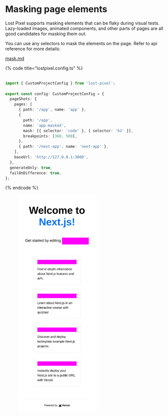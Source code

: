 # Masking page elements

Lost Pixel supports masking elements that can be flaky during visual tests. Lazy-loaded images, animated components, and other parts of pages are all good candidates for masking them out.

You can use any selectors to mask the elements on the page. Refer to api reference for more details:

[mask.md](../../api-reference/mask.md "mention")

{% code title="lostpixel.config.ts" %}
```typescript

import { CustomProjectConfig } from 'lost-pixel';

export const config: CustomProjectConfig = {
  pageShots: {
    pages: [
      { path: '/app', name: 'app' },
      {
        path: '/app',
        name: 'app-masked',
        mask: [{ selector: 'code' }, { selector: 'h2' }],
        breakpoints: [360, 500],
      },
      { path: '/next-app', name: 'next-app' },
    ],
    baseUrl: 'http://127.0.0.1:3000',
  },
  generateOnly: true,
  failOnDifference: true,
};
```
{% endcode %}

<figure><img src="../../.gitbook/assets/app-masked__[w500px].png" alt="" width="250"><figcaption></figcaption></figure>
